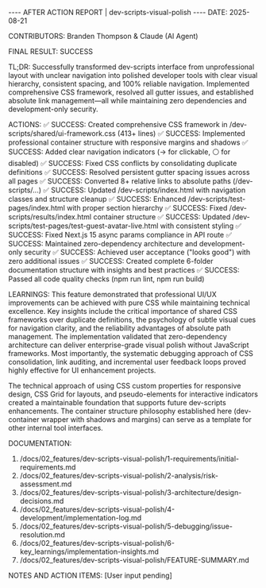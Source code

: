 ---- AFTER ACTION REPORT | dev-scripts-visual-polish ----
DATE: 2025-08-21

CONTRIBUTORS: Branden Thompson & Claude (AI Agent)

FINAL RESULT: SUCCESS 

TL;DR: Successfully transformed dev-scripts interface from unprofessional layout with unclear navigation into polished developer tools with clear visual hierarchy, consistent spacing, and 100% reliable navigation. Implemented comprehensive CSS framework, resolved all gutter issues, and established absolute link management—all while maintaining zero dependencies and development-only security.

ACTIONS:
 ✅ SUCCESS: Created comprehensive CSS framework in /dev-scripts/shared/ui-framework.css (413+ lines)
 ✅ SUCCESS: Implemented professional container structure with responsive margins and shadows
 ✅ SUCCESS: Added clear navigation indicators (→ for clickable, ⚪ for disabled)
 ✅ SUCCESS: Fixed CSS conflicts by consolidating duplicate definitions
 ✅ SUCCESS: Resolved persistent gutter spacing issues across all pages
 ✅ SUCCESS: Converted 8+ relative links to absolute paths (/dev-scripts/...)
 ✅ SUCCESS: Updated /dev-scripts/index.html with navigation classes and structure cleanup
 ✅ SUCCESS: Enhanced /dev-scripts/test-pages/index.html with proper section hierarchy
 ✅ SUCCESS: Fixed /dev-scripts/results/index.html container structure
 ✅ SUCCESS: Updated /dev-scripts/test-pages/test-guest-avatar-live.html with consistent styling
 ✅ SUCCESS: Fixed Next.js 15 async params compliance in API route
 ✅ SUCCESS: Maintained zero-dependency architecture and development-only security
 ✅ SUCCESS: Achieved user acceptance ("looks good") with zero additional issues
 ✅ SUCCESS: Created complete 6-folder documentation structure with insights and best practices
 ✅ SUCCESS: Passed all code quality checks (npm run lint, npm run build)

LEARNINGS: 
This feature demonstrated that professional UI/UX improvements can be achieved with pure CSS while maintaining technical excellence. Key insights include the critical importance of shared CSS frameworks over duplicate definitions, the psychology of subtle visual cues for navigation clarity, and the reliability advantages of absolute path management. The implementation validated that zero-dependency architecture can deliver enterprise-grade visual polish without JavaScript frameworks. Most importantly, the systematic debugging approach of CSS consolidation, link auditing, and incremental user feedback loops proved highly effective for UI enhancement projects.

The technical approach of using CSS custom properties for responsive design, CSS Grid for layouts, and pseudo-elements for interactive indicators created a maintainable foundation that supports future dev-scripts enhancements. The container structure philosophy established here (dev-container wrapper with shadows and margins) can serve as a template for other internal tool interfaces.

DOCUMENTATION:
 1. /docs/02_features/dev-scripts-visual-polish/1-requirements/initial-requirements.md
 2. /docs/02_features/dev-scripts-visual-polish/2-analysis/risk-assessment.md
 3. /docs/02_features/dev-scripts-visual-polish/3-architecture/design-decisions.md
 4. /docs/02_features/dev-scripts-visual-polish/4-development/implementation-log.md
 5. /docs/02_features/dev-scripts-visual-polish/5-debugging/issue-resolution.md
 6. /docs/02_features/dev-scripts-visual-polish/6-key_learnings/implementation-insights.md
 7. /docs/02_features/dev-scripts-visual-polish/FEATURE-SUMMARY.md

NOTES AND ACTION ITEMS:
 [User input pending]